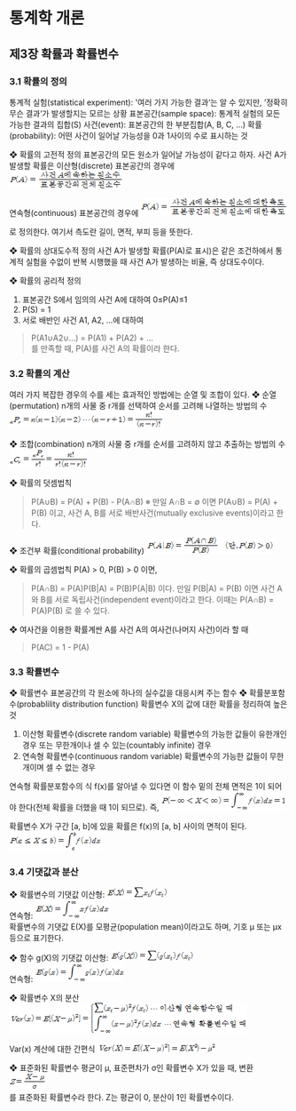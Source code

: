 ﻿# 통계학 개론

## 제3장 확률과 확률변수

### 3.1 확률의 정의
통계적 실험(statistical experiment): '여러 가지 가능한 결과‘는 알 수 있지만, ’정확히 무슨 결과‘가 발생할지는 모르는 상황
표본공간(sample space): 통계적 실험의 모든 가능한 결과의 집합(S)
사건(event): 표본공간의 한 부분집합(A, B, C, …)
확률(probability): 어떤 사건이 일어날 가능성을 0과 1사이의 수로 표시하는 것

❖ 확률의 고전적 정의
표본공간의 모든 원소가 일어날 가능성이 같다고 하자. 사건 A가 발생할 확률은 이산형(discrete) 표본공간의 경우에
<img src="./img/Ch3-1.png">
 
연속형(continuous) 표본공간의 경우에
<img src="./img/Ch3-2.png">
 
로 정의한다. 여기서 측도란 길이, 면적, 부피 등을 뜻한다.

❖ 확률의 상대도수적 정의
사건 A가 발생할 확률(P(A)로 표시)은 같은 조건하에서 통계적 실험을 수없이 반복 시행했을 때 사건 A가 발생하는 비율, 즉 상대도수이다.

❖ 확률의 공리적 정의
1. 표본공간 S에서 임의의 사건 A에 대하여 0≤P(A)≤1
2. P(S) = 1
3. 서로 배반인 사건 A1, A2, …에 대하여
> P(A1∪A2∪…) = P(A1) + P(A2) + …  
를 만족할 때, P(A)를 사건 A의 확률이라 한다.

### 3.2 확률의 계산
여러 가지 복잡한 경우의 수를 세는 효과적인 방법에는 순열 및 조합이 있다.
❖ 순열(permutation)
n개의 사물 중 r개를 선택하여 순서를 고려해 나열하는 방법의 수
<img src="./img/Ch3-3.png">
 
❖ 조합(combination)
n개의 사물 중 r개를 순서를 고려하지 않고 추출하는 방법의 수
<img src="./img/Ch3-4.png"> 
 
❖ 확률의 덧셈법칙
> P(A∪B) = P(A) + P(B) - P(A∩B)
  ※ 만일 A∩B = ∅ 이면 P(A∪B) = P(A) + P(B) 이고, 사건 A, B를 서로 배반사건(mutually exclusive events)이라고 한다.

❖ 조건부 확률(conditional probability)
<img src="./img/Ch3-5.png"> 

❖ 확률의 곱셈법칙
P(A) > 0, P(B) > 0 이면,
> P(A∩B) = P(A)P(B|A) = P(B)P(A|B)
이다. 만일 P(B|A) = P(B) 이면 사건 A와 B를 서로 독립사건(independent event)이라고 한다. 이때는
> P(A∩B) = P(A)P(B)
로 쓸 수 있다.

❖ 여사건을 이용한 확률계싼
A를 사건 A의 여사건(나머지 사건)이라 할 때
> P(AC) = 1 - P(A)

### 3.3 확률변수
❖ 확률변수
표본공간의 각 원소에 하나의 실수값을 대응시켜 주는 함수
❖ 확률분포함수(probablility distribution function)
확률변수 X의 값에 대한 확률을 정리하여 높은 것
1) 이산형 확률변수(discrete random variable)
확률변수의 가능한 값들이 유한개인 경우 또는 무한개이나 셀 수 있는(countably infinite) 경우
2) 연속형 확률변수(continuous random variable)
확률변수의 가능한 값들이 무한개이며 셀 수 없는 경우

연속형 확률분포함수의 식 f(x)를 알아낼 수 있다면 이 함수 밑의 전체 면적은 1이 되어야 한다(전체 확률을 더했을 때 1이 되므로). 즉,
<img src="./img/Ch3-6.png">  

확률변수 X가 구간 [a, b]에 있을 확률은 f(x)의 [a, b] 사이의 면적이 된다.
<img src="./img/Ch3-7.png">  


### 3.4 기댓값과 분산
❖ 확률변수의 기댓값
이산형: <img src="./img/Ch3-8.png">  
연속형: <img src="./img/Ch3-9.png">  
확률변수의 기댓값 E(X)를 모평균(population mean)이라고도 하며, 기호 μ 또는 μx 등으로 표기한다.

❖ 함수 g(X)의 기댓값
이산형: <img src="./img/Ch3-10.png">  
연속형: <img src="./img/Ch3-11.png">  

❖ 확률변수 X의 분산
<img src="./img/Ch3-12.png">  
 
Var(x) 계산에 대한 간편식
<img src="./img/Ch3-13.png">  
 
❖ 표준화된 확률변수
평균이 μ, 표준편차가 σ인 확률변수 X가 있을 때, 변환
<img src="./img/Ch3-14.png">  
를 표준화된 확률변수라 한다. Z는 평균이 0, 분산이 1인 확률변수이다.